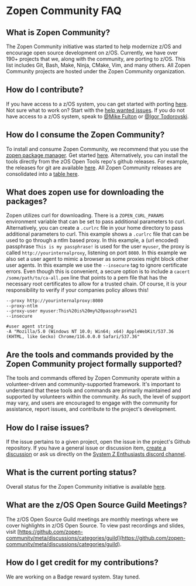 # Zopen Community FAQ

## What is Zopen Community?
The Zopen Community initiative was started to help modernize z/OS and encourage open source development on z/OS. Currently, we have over 190+ projects that we, along with the community, are porting to z/OS. This list includes Git, Bash, Make, Ninja, CMake, Vim, and many others. All Zopen Community projects are hosted under the Zopen Community organization.

## How do I contribute?
If you have access to a z/OS system, you can get started with porting [here](https://zosopentools.github.io/meta/#/Guides/Porting). Not sure what to work on? Start with the [help wanted issues](https://github.com/zopen-community/meta/labels/help%20wanted). If you do not have access to a z/OS system, speak to [@Mike Fulton](https://github.com/MikeFultonDev) or [@Igor Todorovski](https://github.com/IgorTodorovskiIBM).

## How do I consume the Zopen Community?

To install and consume Zopen Community, we recommend that you use the [zopen package manager](https://zosopentools.github.io/meta/#/Guides/ThePackageManager?id=using-the-package-manager). Get started [here](https://zosopentools.github.io/meta/#/Guides/QuickStart). 
Alternatively, you can install the tools directly from the zOS Open Tools repo's github releases. For example, the releases for git are available [here]( https://github.com/zopen-community/gitport/releases). All Zopen Community releases are consolidated into a [table here](https://zosopentools.github.io/meta/#/Latest).

## What does zopen use for downloading the packages?
Zopen utilizes curl for downloading. There is a `ZOPEN_CURL_PARAMS` environment variable that can be set to pass additional parameters to curl.
Alternatively, you can create a `.curlrc` file in your home directory to pass additional parameters to curl.
This example shows a `.curlrc` file that can be used to go through a ntlm based proxy. In this example, a (url encoded) passphrase `This is my passphrase!` is used for the user `myuser`, the proxy is called `http://yourinternalproxy`, listening on port `8080`. In this example we also set a user agent to mimic a browser as some proxies might block other user agents. 
In this example we use the `--insecure` tag to ignore certificate errors. Even though this is convenient, a secure option is to include a `cacert /some/path/to/ca-all.pem` line that points to a pem file that has the necessary root certificates to allow for a trusted chain.
Of course, it is your responsibility to verify if your companies policy allows this!
```
--proxy http://yourinternalproxy:8080
--proxy-ntlm
--proxy-user myuser:This%20is%20my%20passphrase%21
--insecure

#user agent string
-A "Mozilla/5.0 (Windows NT 10.0; Win64; x64) AppleWebKit/537.36 (KHTML, like Gecko) Chrome/116.0.0.0 Safari/537.36"
```

## Are the tools and commands provided by the Zopen Community project formally supported?
The tools and commands offered by Zopen Community operate within a volunteer-driven and community-supported framework. It's important to understand that these tools and commands are primarily maintained and supported by volunteers within the community. As such, the level of support may vary, and users are encouraged to engage with the community for assistance, report issues, and contribute to the project's development.

## How do I raise issues?
If the issue pertains to a given project, open the issue in the project's Github repository. If you have a general issue or discussion item, [create a discussion](https://github.com/zopen-community/meta/discussions) or ask us directly on the [System Z Enthusiasts discord channel](https://discord.gg/system-z-enthusiasts-880322471608344597).

## What is the current porting status?
Overall status for the Zopen Community initiative is available [here](https://zosopentools.github.io/meta/#/Progress).

## What are the z/OS Open Source Guild Meetings?
The z/OS Open Source Guild meetings are monthly meetings where we cover highlights in z/OS Open Source. To view past recordings and slides, visit [https://github.com/zopen-community/meta/discussions/categories/guild](https://github.com/zopen-community/meta/discussions/categories/guild).

## How do I get credit for my contributions?
We are working on a Badge reward system. Stay tuned.

